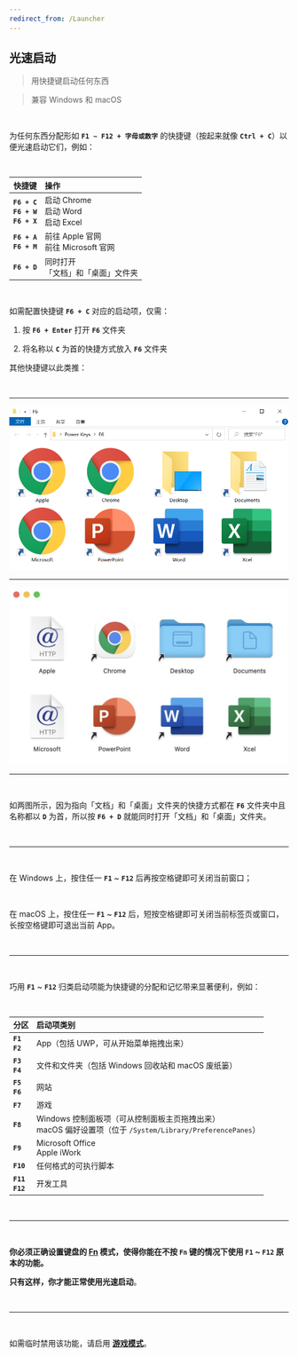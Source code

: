 ```yaml
---
redirect_from: /Launcher
---
```


## 光速启动

> 用快捷键启动任何东西

> 兼容 Windows 和 macOS

<br>

为任何东西分配形如 **`F1 ~ F12 + 字母或数字`** 的快捷键（按起来就像 **`Ctrl + C`**）以便光速启动它们，例如：

<br>

|                    快捷键                    | 操作                                    |
| :------------------------------------------: | :-------------------------------------- |
| **`F6 + C`**<br>**`F6 + W`**<br>**`F6 + X`** | 启动 Chrome<br>启动 Word <br>启动 Excel |
|         **`F6 + A`**<br>**`F6 + M`**         | 前往 Apple 官网<br>前往 Microsoft 官网  |
|                 **`F6 + D`**                 | 同时打开<br>「文档」和「桌面」文件夹    |

<br>

如需配置快捷键 **`F6 + C`** 对应的启动项，仅需：

1. 按 **`F6 + Enter`** 打开 **`F6`** 文件夹

2. 将名称以 **`C`** 为首的快捷方式放入 **`F6`** 文件夹

其他快捷键以此类推：

<br>

---

![光速启动 for Windows](/Windows.png)

---

![光速启动 for macOS](/macOS.jpg)

---

<br>

如两图所示，因为指向「文档」和「桌面」文件夹的快捷方式都在 **`F6`** 文件夹中且名称都以 **`D`** 为首，所以按 **`F6 + D`** 就能同时打开「文档」和「桌面」文件夹。

<br>

---

<br>

在 Windows 上，按住任一 **`F1`** ~ **`F12`** 后再按空格键即可关闭当前窗口；

<br>

在 macOS 上，按住任一 **`F1`** ~ **`F12`** 后，短按空格键即可关闭当前标签页或窗口，长按空格键即可退出当前 App。

<br>

---

<br>

巧用 **`F1`** ~ **`F12`** 归类启动项能为快捷键的分配和记忆带来显著便利，例如：

<br>

| 分区                   | 启动项类别                                                                                                   |
| :--------------------- | :----------------------------------------------------------------------------------------------------------- |
| **`F1`**<br>**`F2`**   | App（包括 UWP，可从开始菜单拖拽出来）                                                                        |
| **`F3`**<br>**`F4`**   | 文件和文件夹（包括 Windows 回收站和 macOS 废纸篓）                                                           |
| **`F5`**<br>**`F6`**   | 网站                                                                                                         |
| **`F7`**               | 游戏                                                                                                         |
| **`F8`**               | Windows 控制面板项（可从控制面板主页拖拽出来）<br>macOS 偏好设置项（位于 `/System/Library/PreferencePanes`） |
| **`F9`**               | Microsoft Office<br>Apple iWork                                                                              |
| **`F10`**              | 任何格式的可执行脚本                                                                                         |
| **`F11`**<br>**`F12`** | 开发工具                                                                                                     |

<br>

---

<br>

**你必须正确设置键盘的 [Fn](https://www.baidu.com/s?wd=Fn键) 模式，使得你能在不按 `Fn` 键的情况下使用 `F1` ~ `F12` 原本的功能。**

**只有这样，你才能正常使用光速启动**。

<br>

---

<br>

如需临时禁用该功能，请启用 [**游戏模式**](/game)。
